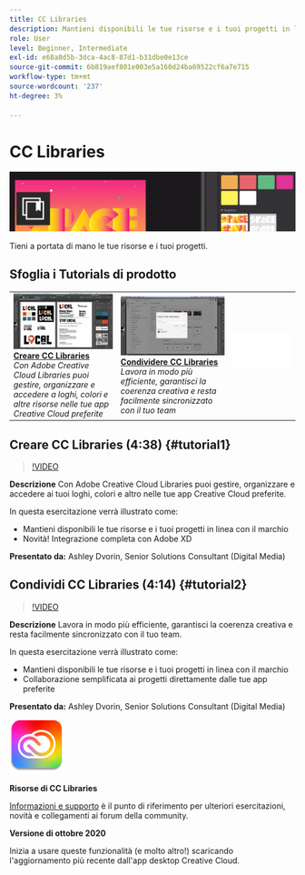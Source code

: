 ```yaml
---
title: CC Libraries
description: Mantieni disponibili le tue risorse e i tuoi progetti in linea con il marchio
role: User
level: Beginner, Intermediate
exl-id: e68a8d5b-3dca-4ac8-87d1-b31dbe0e13ce
source-git-commit: 6b819aef801e003e5a160d24ba69522cf6a7e715
workflow-type: tm+mt
source-wordcount: '237'
ht-degree: 3%

---
```


# CC Libraries

![Tutorial Hero Image](../assets/CCLibs.jpg)

Tieni a portata di mano le tue risorse e i tuoi progetti.

## Sfoglia i Tutorials di prodotto

<table style="table-layout:fixed">
<tr>
 <td>
   <a href="cclibraries.md#tutorial1">
      <img alt="Creare CC Libraries" src="../assets/libraries_create_dvorin_thumbnail.jpg" />
   </a>
    <div>
   <a href="cclibraries.md#tutorial1"><strong>Creare CC Libraries</strong></a>
    </div>
    <em>Con Adobe Creative Cloud Libraries puoi gestire, organizzare e accedere a loghi, colori e altre risorse nelle tue app Creative Cloud preferite</em>
    <br>
  </td>
   <td>
   <a href="cclibraries.md#tutorial2">
      <img alt="Condividere CC Libraries" src="../assets/libraries_share_dvorin_thumbnail.jpg" />
   </a>
    <div>
   <a href="cclibraries.md#tutorial2"><strong>Condividere CC Libraries</strong></a>
    </div>
    <em>Lavora in modo più efficiente, garantisci la coerenza creativa e resta facilmente sincronizzato con il tuo team</em>
    <br>
  </td>
  <td>
    <img alt="Spaziatore" src="../assets/Whitespacer.png" />
    <div>
    <br>
  </td>
</tr>
</table>

## Creare CC Libraries (4:38) {#tutorial1}

>[!VIDEO](https://video.tv.adobe.com/v/326802?hidetitle=true)

**Descrizione**
Con Adobe Creative Cloud Libraries puoi gestire, organizzare e accedere ai tuoi loghi, colori e altro nelle tue app Creative Cloud preferite.

In questa esercitazione verrà illustrato come:
* Mantieni disponibili le tue risorse e i tuoi progetti in linea con il marchio
* Novità! Integrazione completa con Adobe XD

**Presentato da:**
Ashley Dvorin, Senior Solutions Consultant (Digital Media)

## Condividi CC Libraries (4:14) {#tutorial2}

>[!VIDEO](https://video.tv.adobe.com/v/326803?hidetitle=true)

**Descrizione**
Lavora in modo più efficiente, garantisci la coerenza creativa e resta facilmente sincronizzato con il tuo team.

In questa esercitazione verrà illustrato come:
* Mantieni disponibili le tue risorse e i tuoi progetti in linea con il marchio
* Collaborazione semplificata ai progetti direttamente dalle tue app preferite

**Presentato da:**
Ashley Dvorin, Senior Solutions Consultant (Digital Media)

![Logo CC Libraries](../assets/cc_appicon_96.png)

**Risorse di CC Libraries**

[Informazioni e supporto](https://helpx.adobe.com/creative-cloud/help/libraries.html) è il punto di riferimento per ulteriori esercitazioni, novità e collegamenti ai forum della community.

**Versione di ottobre 2020**

Inizia a usare queste funzionalità (e molto altro!) scaricando l&#39;aggiornamento più recente dall&#39;app desktop Creative Cloud.
